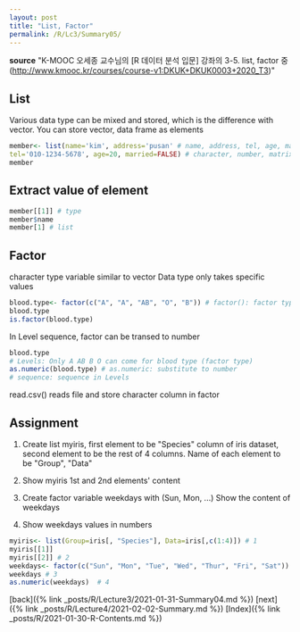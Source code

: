 ```yaml
---
layout: post
title: "List, Factor"
permalink: /R/Lc3/Summary05/
---
```

**source**
"K-MOOC 오세종 교수님의 [R 데이터 분석 입문] 강좌의 3-5. list, factor 중 (http://www.kmooc.kr/courses/course-v1:DKUK+DKUK0003+2020_T3)"

## List
Various data type can be mixed and stored, which is the difference with vector.
You can store vector, data frame as elements

```r
member<- list(name='kim', address='pusan' # name, address, tel, age, married: naming and store the data
tel='010-1234-5678', age=20, married=FALSE) # character, number, matrix can be stored
member
```

## Extract value of element

```r
member[[1]] # type 
member$name
member[1] # list
```

## Factor
character type variable similar to vector
Data type only takes specific values

```r
blood.type<- factor(c("A", "A", "AB", "O", "B")) # factor(): factor type
blood.type
is.factor(blood.type)

```
In Level sequence, factor can be transed to number

```r
blood.type
# Levels: Only A AB B O can come for blood type (factor type)
as.numeric(blood.type) # as.numeric: substitute to number
# sequence: sequence in Levels 
```

read.csv() reads file and store character column in factor


## Assignment
1. Create list myiris, first element to be "Species" column of iris dataset, second element to be the rest of 4 columns.
Name of each element to be "Group", "Data"
 
2. Show myiris 1st and 2nd elements' content 

3. Create factor variable weekdays with (Sun, Mon, ...) 
Show the content of weekdays

4. Show weekdays values in numbers

```r
myiris<- list(Group=iris[, "Species"], Data=iris[,c(1:4)]) # 1
myiris[[1]] 
myiris[[2]] # 2
weekdays<- factor(c("Sun", "Mon", "Tue", "Wed", "Thur", "Fri", "Sat"))
weekdays # 3
as.numeric(weekdays)  # 4
```

[back]({% link _posts/R/Lecture3/2021-01-31-Summary04.md %})
[next]({% link _posts/R/Lecture4/2021-02-02-Summary.md %})
[Index]({% link _posts/R/2021-01-30-R-Contents.md %})
